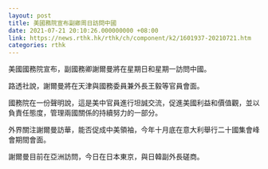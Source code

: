 ```yaml
---
layout: post
title: 美國務院宣布副卿周日訪問中國
date: 2021-07-21 20:10:26.000000000 +08:00
link: https://news.rthk.hk/rthk/ch/component/k2/1601937-20210721.htm
categories: rthk
---
```


美國國務院宣布，副國務卿謝爾曼將在星期日和星期一訪問中國。

路透社說，謝爾曼將在天津與國務委員兼外長王毅等官員會面。

國務院在一份聲明說，這是美中官員進行坦誠交流，促進美國利益和價值觀，並以負責任態度，管理兩國關係的持續努力的一部分。

外界關注謝爾曼訪華，能否促成中美領袖，今年十月底在意大利舉行二十國集會峰會期間會面。

謝爾曼目前在亞洲訪問，今日在日本東京，與日韓副外長磋商。
